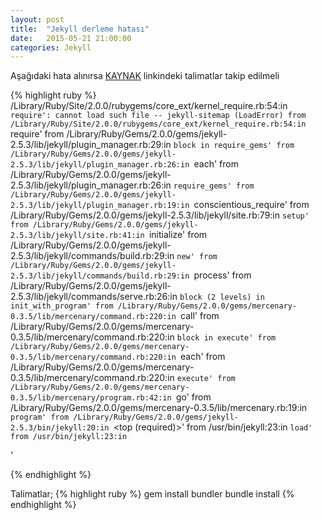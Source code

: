```yaml
---
layout: post
title:  "Jekyll derleme hatası"
date:   2015-05-21 21:00:00
categories: Jekyll
---
```


Aşağıdaki hata alınırsa [KAYNAK][1] linkindeki talimatlar takip edilmeli

{% highlight ruby %}
/Library/Ruby/Site/2.0.0/rubygems/core_ext/kernel_require.rb:54:in `require': cannot load such file -- jekyll-sitemap (LoadError)
	from /Library/Ruby/Site/2.0.0/rubygems/core_ext/kernel_require.rb:54:in `require'
	from /Library/Ruby/Gems/2.0.0/gems/jekyll-2.5.3/lib/jekyll/plugin_manager.rb:29:in `block in require_gems'
	from /Library/Ruby/Gems/2.0.0/gems/jekyll-2.5.3/lib/jekyll/plugin_manager.rb:26:in `each'
	from /Library/Ruby/Gems/2.0.0/gems/jekyll-2.5.3/lib/jekyll/plugin_manager.rb:26:in `require_gems'
	from /Library/Ruby/Gems/2.0.0/gems/jekyll-2.5.3/lib/jekyll/plugin_manager.rb:19:in `conscientious_require'
	from /Library/Ruby/Gems/2.0.0/gems/jekyll-2.5.3/lib/jekyll/site.rb:79:in `setup'
	from /Library/Ruby/Gems/2.0.0/gems/jekyll-2.5.3/lib/jekyll/site.rb:41:in `initialize'
	from /Library/Ruby/Gems/2.0.0/gems/jekyll-2.5.3/lib/jekyll/commands/build.rb:29:in `new'
	from /Library/Ruby/Gems/2.0.0/gems/jekyll-2.5.3/lib/jekyll/commands/build.rb:29:in `process'
	from /Library/Ruby/Gems/2.0.0/gems/jekyll-2.5.3/lib/jekyll/commands/serve.rb:26:in `block (2 levels) in init_with_program'
	from /Library/Ruby/Gems/2.0.0/gems/mercenary-0.3.5/lib/mercenary/command.rb:220:in `call'
	from /Library/Ruby/Gems/2.0.0/gems/mercenary-0.3.5/lib/mercenary/command.rb:220:in `block in execute'
	from /Library/Ruby/Gems/2.0.0/gems/mercenary-0.3.5/lib/mercenary/command.rb:220:in `each'
	from /Library/Ruby/Gems/2.0.0/gems/mercenary-0.3.5/lib/mercenary/command.rb:220:in `execute'
	from /Library/Ruby/Gems/2.0.0/gems/mercenary-0.3.5/lib/mercenary/program.rb:42:in `go'
	from /Library/Ruby/Gems/2.0.0/gems/mercenary-0.3.5/lib/mercenary.rb:19:in `program'
	from /Library/Ruby/Gems/2.0.0/gems/jekyll-2.5.3/bin/jekyll:20:in `<top (required)>'
	from /usr/bin/jekyll:23:in `load'
	from /usr/bin/jekyll:23:in `<main>'

{% endhighlight %}

Talimatlar;
{% highlight ruby %}
gem install bundler
bundle install
{% endhighlight %}

[1]: https://help.github.com/articles/using-jekyll-with-pages/